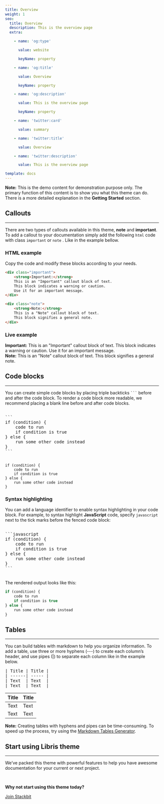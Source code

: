 ```yaml
---
title: Overview
weight: 1
seo:
  title: Overview
  description: This is the overview page
  extra:

    - name: 'og:type'

      value: website

      keyName: property

    - name: 'og:title'

      value: Overview

      keyName: property

    - name: 'og:description'

      value: This is the overview page

      keyName: property

    - name: 'twitter:card'

      value: summary

    - name: 'twitter:title'

      value: Overview

    - name: 'twitter:description'

      value: This is the overview page

template: docs
---
```


<div class="note">
  <strong>Note:</strong> 
  This is the demo content for demonstration purpose only. The primary function of this content is to show you what this theme can do. There is a more detailed explanation in the <strong>Getting Started</strong> section.
</div>

## Callouts

<hr>

There are two types of callouts available in this theme, **note** and **important**. To add a callout to your documentation simply add the following `html` code with class `important` or `note` . Like in the example bellow. 

### HTML example

Copy the code and modify these blocks according to your needs.

```html
<div class="important">
    <strong>Important:</strong>
    This is an "Important" callout block of text.
    This block indicates a warning or caution.
    Use it for an important message.
</div>
```

```html
<div class="note">
    <strong>Note:</strong>
    This is a "Note" callout block of text.
    This block signifies a general note.
</div>
```

### Live example

<div class="important">
  <strong>Important:</strong> 
  This is an "Important" callout block of text. 
  This block indicates a warning or caution.
  Use it for an important message. 
</div>

<div class="note">
  <strong>Note:</strong> 
  This is an "Note" callout block of text. 
  This block signifies a general note.
</div>

## Code blocks

<hr>

You can create simple code blocks by placing triple backticks <code>```</code> before and after the code block. To render a code block more readable, we recommend placing a blank line before and after code blocks.

<pre>

```
if (condition) {
    code to run
    if condition is true
} else {
    run some other code instead
}
```

</pre>

```
if (condition) {
    code to run
    if condition is true
} else {
    run some other code instead
}
```

### Syntax highlighting

You can add a language identifier to enable syntax highlighting in your code block. For example, to syntax highlight **JavaScript** code, specify `javascript` next to the tick marks before the fenced code block:

<pre>

```javascript
if (condition) {
    code to run
    if condition is true
} else {
    run some other code instead
}
```

</pre>

The rendered output looks like this:

```javascript
if (condition) {
    code to run
    if condition is true
} else {
    run some other code instead
}
```

## Tables

<hr>

You can build tables with markdown to help you organize information. To add a table, use three or more hyphens (---) to create each column’s header, and use pipes (|) to separate each column like in the example below.

<pre>
| Title | Title |
| ------| ----- |
| Text  | Text  |
| Text  | Text  |
</pre>

| Title | Title |
| ------| ----- |
| Text  | Text  |
| Text  | Text  |

<div class="note">
  <strong>Note:</strong> 
  Creating tables with hyphens and pipes can be time-consuming. To speed up the process, try using the <a href="http://www.tablesgenerator.com/markdown_tables" >Markdown Tables Generator</a>.
</div>

## Start using Libris theme

<hr>

We’ve packed this theme with powerful features to help you have awesome documentation for your current or next project.

<br>

**Why not start using this theme today?**

<a href="https://www.stackbit.com/" class="button">Join Stackbit</a>
